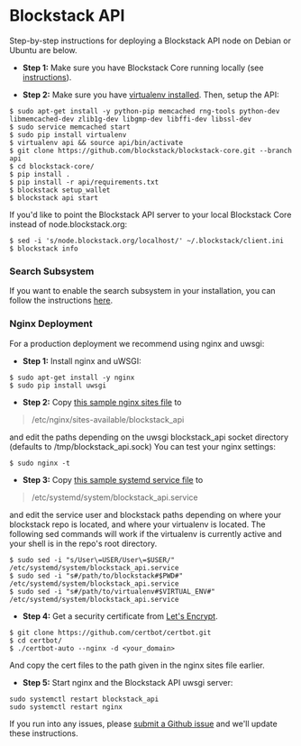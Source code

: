 # Blockstack API 

Step-by-step instructions for deploying a Blockstack API node on Debian or 
Ubuntu are below.

- **Step 1:** Make sure you have Blockstack Core running locally (see [instructions](https://github.com/blockstack/blockstack-core/blob/master/README.md#quick-start)). 

- **Step 2:** Make sure you have [virtualenv installed](http://docs.python-guide.org/en/latest/dev/virtualenvs/). 
Then, setup the API:
``` 
$ sudo apt-get install -y python-pip memcached rng-tools python-dev libmemcached-dev zlib1g-dev libgmp-dev libffi-dev libssl-dev 
$ sudo service memcached start
$ sudo pip install virtualenv
$ virtualenv api && source api/bin/activate
$ git clone https://github.com/blockstack/blockstack-core.git --branch api
$ cd blockstack-core/
$ pip install .
$ pip install -r api/requirements.txt
$ blockstack setup_wallet
$ blockstack api start
```

If you'd like to point the Blockstack API server to your local Blockstack Core instead of node.blockstack.org:
```
$ sed -i 's/node.blockstack.org/localhost/' ~/.blockstack/client.ini
$ blockstack info
```

### Search Subsystem

If you want to enable the search subsystem in your installation, you can
follow the instructions [here](search.md).

### Nginx Deployment

For a production deployment we recommend using nginx and uwsgi:

- **Step 1:** Install nginx and uWSGI:
```
$ sudo apt-get install -y nginx
$ sudo pip install uwsgi
```
- **Step 2:** Copy [this sample nginx sites file](../api/nginx/config/nginx_sites-available/blockstack_api) to

> /etc/nginx/sites-available/blockstack_api

and edit the paths depending on the uwsgi blockstack_api socket directory (defaults to /tmp/blockstack_api.sock) 
You can test your nginx settings:
```
$ sudo nginx -t
```
- **Step 3:** Copy [this sample systemd service file](../api/nginx/config/systemd_system/blockstack_api.service) to

> /etc/systemd/system/blockstack_api.service

and edit the service user and blockstack paths depending on where your blockstack repo is located, and 
where your virtualenv is located. The following sed commands will work if the virtualenv is currently active and your shell is in the repo's root directory.

```
$ sudo sed -i "s/User\=USER/User\=$USER/" /etc/systemd/system/blockstack_api.service
$ sudo sed -i "s#/path/to/blockstack#$PWD#" /etc/systemd/system/blockstack_api.service
$ sudo sed -i "s#/path/to/virtualenv#$VIRTUAL_ENV#" /etc/systemd/system/blockstack_api.service
```

- **Step 4:** Get a security certificate from [Let's Encrypt](https://letsencrypt.org/).
```
$ git clone https://github.com/certbot/certbot.git
$ cd certbot/
$ ./certbot-auto --nginx -d <your_domain>
```

And copy the cert files to the path given in the nginx sites file earlier.

- **Step 5:** Start nginx and the Blockstack API uwsgi server:
```
sudo systemctl restart blockstack_api
sudo systemctl restart nginx
```

If you run into any issues, please [submit a Github issue](https://github.com/blockstack/blockstack-core/issues) and we'll update these
instructions.
